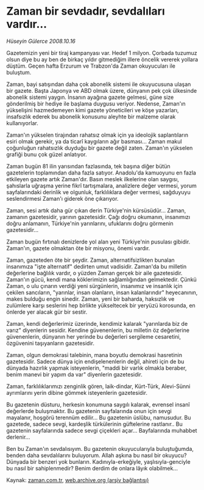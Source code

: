 # Zaman bir sevdadır, sevdalıları vardır...

*Hüseyin Gülerce 2008.10.16*

<tr><td class="metin" colspan="2" style="padding-top: 20px; padding-left: 5px; padding-right: 10px;">Gazetemizin yeni bir tiraj kampanyası var. Hedef 1 milyon. Çorbada tuzumuz olsun diye bu ay ben de birkaç yıldır gitmediğim illere öncelik vererek yollara düştüm. Geçen hafta Erzurum ve Trabzon'da Zaman okuyucuları ile buluştum.</td></tr><tr><td class="metin" colspan="2" style="padding-top: 20px; padding-left: 5px; padding-right: 10px;"><p>Zaman, bayi satışından daha çok abonelik sistemi ile okuyucusuna ulaşan bir gazete. Başta Japonya ve ABD olmak üzere, dünyanın pek çok ülkesinde abonelik sistemi yaygın. İnsanın ayağına gazete gelmesi, güne size gönderilmiş bir hediye ile başlama duygusu veriyor. Nedense, Zaman'ın yükselişini hazmedemeyen kimi gazete yöneticileri ve köşe yazarları, insafsızlık ederek bu abonelik konusunu aleyhte bir malzeme olarak kullanıyorlar.
<p> Zaman'ın yükselen tirajından rahatsız olmak için ya ideolojik saplantıların esiri olmak gerekir, ya da ticarî kaygıların ağır basması... Zaman makul çoğunluğun rahatsızlık duyduğu bir gazete değil zaten. Zaman'ın yükselen grafiği bunu çok güzel anlatıyor. 
<p>Zaman bugün 81 ilin yarısından fazlasında, tek başına diğer bütün gazetelerin toplamından daha fazla satıyor. Anadolu'da kamuoyunu en fazla etkileyen gazete artık Zaman'dır. Basın meslek ilkelerine olan saygısı, şahıslarla uğraşma yerine fikrî tartışmalara, analizlere değer vermesi, yorum sayfalarındaki derinlik ve olgunluk, farklılıklara değer vermesi, sağduyuyu seslendirmesi Zaman'ı giderek öne çıkarıyor. 
<p>Zaman, sesi artık daha gür çıkan derin Türkiye'nin kürsüsüdür... Zaman, zamanın gazetesidir, yarının gazetesidir. Çağı doğru okumanın, insanımızı doğru anlamanın, Türkiye'nin yarınlarını, ufuklarını doğru görmenin gazetesidir...
<p>Zaman bugün fırtınalı denizlerde yol alan yeni Türkiye'nin pusulası gibidir. Zaman'ın, gazete olmaktan öte bir misyonu, önemi vardır. 
<p>Zaman, gazeteden öte bir şeydir. Zaman, alternatifsizlikten bunalan insanımıza "işte alternatif" dedirten umut vadisidir. Zaman'da bu milletin değerlerine bağlılık vardır, o yüzden Zaman gerçek bir aile gazetesidir. Zaman'ın gücü, kendi mana köklerimizin sağlamlığından gelmektedir. Çünkü Zaman, o ulu çınarın verdiği yeni sürgünlerin, insanımız ve insanlık için çekilen sancıların, "yarınlar, insan olanların, insan kalanlarındır" heyecanının, makes bulduğu engin sinedir. Zaman, yeni bir baharda, haksızlık ve zulümlere karşı seslerini hep birlikte yükseltecek bir yeryüzü korosunda, en önlerde yer alacak gür bir sestir. 
<p>Zaman, kendi değerlerimiz üzerinde, kendimiz kalarak "yarınlarda biz de varız" diyenlerin sesidir. Kendine güvenenlerin, bu milletin öz değerlerine güvenenlerin, dünyanın her yerinde bu değerleri sergileme cesaretini, özgüvenini taşıyanların gazetesidir.
<p>Zaman, olgun demokrasi talebinin, mana boyutlu demokrasi hasretinin gazetesidir. Sadece dünya için endişelenenlerin değil, ahireti için de bu dünyada hazırlık yapmak isteyenlerin, "maddi bir varlık olmakla beraber, benim manevi bir yapım da var" diyenlerin gazetesidir. 
<p>Zaman, farklılıklarımızı zenginlik gören, laik-dindar, Kürt-Türk, Alevi-Sünni ayrımlarını yerin dibine gömmek isteyenlerin gazetesidir. 
<p>Bu gazetenin düsturu, herkesin konumuna saygılı kalarak, evrensel insanî değerlerde buluşmaktır. Bu gazetenin sayfalarında onun için sevgi mayalanır, hoşgörü terennüm edilir... Bu gazetenin üslûbu, namusudur. Bu gazetede, sadece sevgi, kardeşlik türkülerinin güftelerine rastlanır.. Bu gazetenin sayfalarında sadece sevgi çiçekleri açar... Bayfalarında muhabbet derlenir...
<p>Ben bu Zaman'ın sevdalısıyım. Bu gazetenin okuyucularıyla buluştuğumda, benden daha sevdalılarını buluyorum. Allah aşkına bu nasıl bir okuyucu? Dünyada bir benzeri yok bunların. Kadınıyla-erkeğiyle, yaşlısıyla-genciyle bu nasıl bir sahiplenmedir? Benim derdim de onlara lâyık olabilmek...<br/></p></p></p></p></p></p></p></p></p></p></p></td></tr>

Kaynak: [zaman.com.tr](http://zaman.com.tr/yazar.do?yazino=749744), [web.archive.org (arşiv bağlantısı)](http://web.archive.org/web/20081019025600/http://www.zaman.com.tr:80/yazar.do?yazino=749744)
